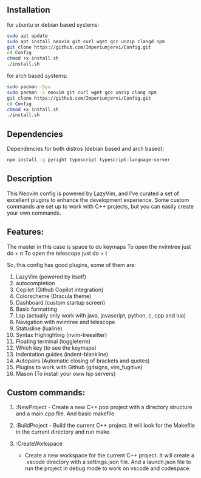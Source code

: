 ## Installation
for ubuntu or debian based systems:
```bash
sudo apt update
sudo apt install neovim git curl wget gcc unzip clangd npm
git clone https://github.com/Imperiumjervi/Config.git
cd Config
chmod +x install.sh
./install.sh
```

for arch based systems:
```bash
sudo pacman -Syu
sudo pacman -S neovim git curl wget gcc unzip clang npm
git clone https://github.com/Imperiumjervi/Config.git
cd Config
chmod +x install.sh
./install.sh
```

## Dependencies
Dependencies for both distros (debian based and arch based):
```bash
npm install -g pyright typescript typescript-language-server 
```

## Description
This Neovim config is powered by LazyVim, and I’ve curated a set of excellent plugins to enhance the development experience. 
Some custom commands are set up to work with C++ projects, but you can easily create your own commands.

## Features:
The master in this case is space to do keymaps 
To open the nvimtree just do <Crtl> + n 
To open the telescope just do <Crtl> + t


So, this config has good plugins, some of them are:
1. LazyVim (powered by itself)
2. autocompletion
3. Copilot (Github Copilot integration)
4. Colorscheme (Dracula theme)
5. Dashboard (custom startup screen)
6. Basic formatting 
7. Lsp (actually only work with java, javascript, python, c, cpp and lua)
8. Navigation with nvimtree and telescope
9. Statusline (lualine)
10. Syntax Highlighting (nvim-treesitter)
11. Floating terminal (toggleterm)
12. Which key (to see the keymaps)
13. Indentation guides (indent-blankline)
14. Autopairs (Automatic closing of brackets and quotes)
15. Plugins to work with Github (gitsigns, vim_fugitive)
16. Mason (To install your oww lsp servers)


## Custom commands:
1. :NewProject <name> - Create a new C++ poo project 
    with a directory structure and a main.cpp file.
    And basic makefile.

2. :BuildProject - Build the current C++ project.
    It will look for the Makefile in the current directory and run make.

3. :CreateWorkspace 
    - Create a new workspace for the current C++ project.
    It will create a .vscode directory with a settings.json file.
    And a launch.json file to run the project in debug mode to work 
    on vscode and codespace.
